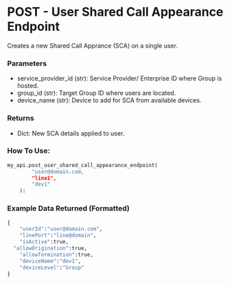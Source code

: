 # POST - User Shared Call Appearance Endpoint

Creates a new Shared Call Apprance (SCA) on a single user.

### Parameters&#x20;

* service\_provider\_id (str): Service Provider/ Enterprise ID where Group is hosted.&#x20;
* group\_id (str): Target Group ID where users are located.
* device\_name (str): Device to add for SCA from available devices.

### Returns

* Dict: New SCA details applied to user.

### How To Use:

```python
my_api.post_user_shared_call_appearance_endpoint(
        "user@domain.com, 
        "line1", 
        "dev1"
    ):
```

### Example Data Returned (Formatted)

```python
{
	"userId":"user@domain.com",
	"linePort":"line@domain",
	"isActive":true,
  "allowOrigination":true,
	"allowTermination":true,
	"deviceName":"dev1",
	"deviceLevel":"Group"
}
```
